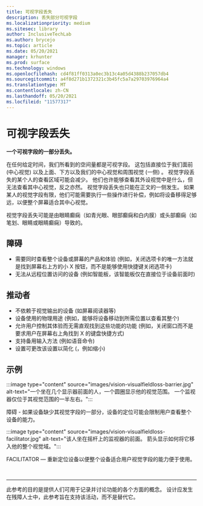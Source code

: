 ```yaml
---
title: 可视字段丢失
description: 丢失部分可视字段
ms.localizationpriority: medium
ms.sitesec: library
author: InclusiveTechLab
ms.author: brycejo
ms.topic: article
ms.date: 05/20/2021
manager: krhunter
ms.prod: surface
ms.technology: windows
ms.openlocfilehash: cd4f81ff0313a0ec3b13c4a05d4388b237057db4
ms.sourcegitcommit: a4f8d271b1372321c3b45fc5a7a29703976964a4
ms.translationtype: MT
ms.contentlocale: zh-CN
ms.lasthandoff: 05/20/2021
ms.locfileid: "11577317"
---
```

# <a name="visual-field-loss"></a>可视字段丢失

**一个可视字段的一部分丢失。**

在任何给定时间，我们所看到的空间量都是可视字段。 这包括直接位于我们面前 (中心视觉) 以及上面、下方以及我们的中心视觉和周围视觉 (一侧) 。 视觉字段丢失的某个人的查看区域可能会减少。 他们也许能够查看其外设视觉中是什么，但无法查看其中心视觉，反之亦然。 视觉字段丢失也只能在正文的一侧发生。 如果某人的视觉字段有限，他们可能需要执行一些操作进行补偿，例如将设备移得足够远，以便整个屏幕适合其中心视觉。

视觉字段丢失可能是由眼睛癫痫（如青光眼、眼部癫痫和白内膜）或头部癫痫（如笔划、眼睛或眼睛癫痫）导致的。

## <a name="barriers"></a>障碍
* 需要同时查看整个设备或屏幕的产品和体验 (例如，关闭选项卡的唯一方法就是找到屏幕右上方的小 X 按钮，而不是能够使用快捷键关闭选项卡) 
* 无法从远程位置访问的设备 (例如智能板，该智能板仅在直接位于设备前面时) 

## <a name="facilitators"></a>推动者
* 不依赖于视觉输出的设备 (如屏幕阅读器等) 
* 设备使用的物理用途 (例如，能够将设备移动到所需位置以查看其整个) 
* 允许用户控制其体验而无需直观找到这些功能的功能 (例如，关闭窗口而不是要求用户在屏幕右上角找到 X 的键盘快捷方式) 
* 支持备用输入方法 (例如语音命令) 
* 设置可更改该设置以简化 (，例如缩小) 


## <a name="examples"></a>示例

:::image type="content" source="images/vision-visualfieldloss-barrier.jpg" alt-text="一个坐在几个显示器前面的人，一个圆圈显示他的视觉范围。 一个监视器仅位于其视觉范围的一半左右。":::

障碍 - 如果设备缺少其视觉字段的一部分，设备的定位可能会限制用户查看整个设备的能力。 

:::image type="content" source="images/vision-visualfieldloss-facilitator.jpg" alt-text="该人坐在摇杆上的监视器的前面。 箭头显示如何将它移入他的整个视觉域。":::

FACILITATOR — 重新定位设备以便整个设备适合用户视觉字段的能力便于使用。 


&nbsp;

[comment]: # (Footer 语句)
___
此参考的目的是提供人们可用于记录并讨论功能的各个方面的概念。 设计应发生在残障人士中，此参考旨在支持该活动，而不是替代它。 